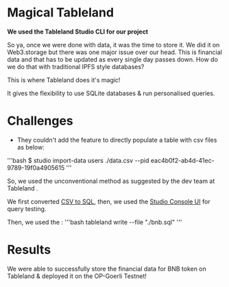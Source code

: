 # Magical Tableland

**We used the Tableland Studio CLI for our project**

So ya, once we were done with data, it was the time to store it. We did it on Web3.storage but there was one major issue over our head.
This is financial data and that has to be updated as every single day passes down. How do we do that with traditional IPFS style databases?

This is where Tableland does it's magic!

It gives the flexibility to use SQLite databases & run personalised queries. 


# Challenges
* They couldn't add the feature to directly populate a table with csv files as below:
  
'''bash
$ studio import-data users ./data.csv --pid eac4b0f2-ab4d-41ec-9789-19f0a4905615 
''' 

So, we used the unconventional method as suggested by the dev team at Tableland .

We first converted [CSV to SQL](https://www.convertcsv.com/csv-to-sql.htm),
then, we used the [Studio Console UI](https://console.tableland.xyz/) for query testing. 


Then, we used the :
'''bash
tableland write --file "./bnb.sql"
'''
# Results
We were able to successfully store the financial data for BNB token on Tableland & deployed it on the OP-Goerli Testnet!
